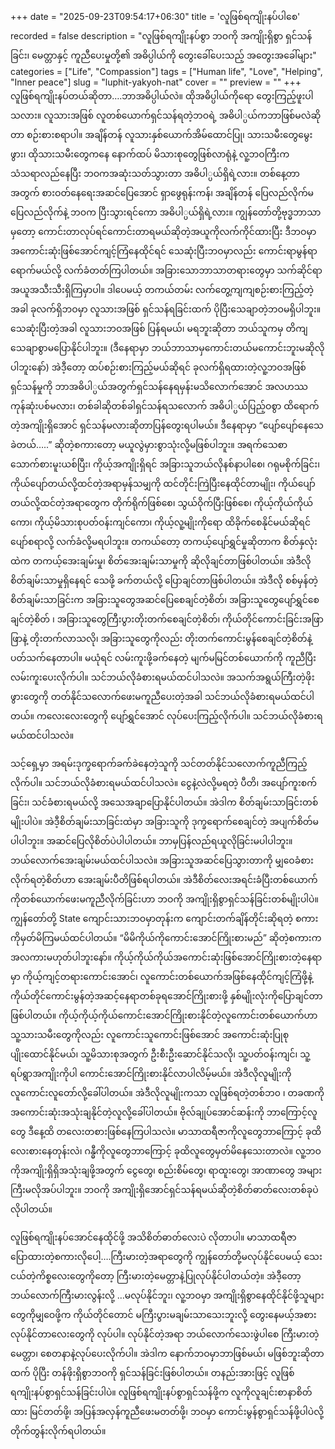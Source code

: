 +++
date = "2025-09-23T09:54:17+06:30"
title = 'လူဖြစ်ရကျိုးနပ်ပါစေ'
recorded = false
description = "လူဖြစ်ရကျိုးနပ်စွာ ဘဝကို အကျိုးရှိစွာ ရှင်သန်ခြင်း၊ မေတ္တာနှင့် ကူညီပေးမှုတို့၏ အဓိပ္ပါယ်ကို တွေးခေါ်ပေးသည့် အတွေးအခေါ်များ"
categories = ["Life", "Compassion"]
tags = ["Human life", "Love", "Helping", "Inner peace"]
slug = "luphit-yakyoh-nat"
cover = ""
preview = ""
+++
လူဖြစ်ရကျိုးနပ်တယ်ဆိုတာ….ဘာအဓိပ္ပါယ်လဲ။ ထိုအဓိပ္ပါယ်ကိုရော တွေးကြည့်ဖူးပါသလား။ လူသားအဖြစ် လူတစ်ယောက်ရှင်သန်ရတဲ့ဘဝရဲ့ အဓိပါ္ပယ်ကဘာဖြစ်မလဲဆိုတာ စဉ်းစားစရာပါ။ အချိန်တန် လူသားနှစ်ယောက်အိမ်ထောင်ပြု၊ သားသမီးတွေမွေးဖွား၊ ထိုသားသမီးတွေကနေ နောက်ထပ် မိသားစုတွေဖြစ်လာရုံနဲ့ လူ့ဘဝကြီးက သံသရာလည်နေပြီး ဘဝကအဆုံးသတ်သွားတာ အဓိပါ္ပယ်ရှိရဲ့လား။ တစ်နေ့တာအတွက် စားဝတ်နေရေးအဆင်ပြေအောင် ရှာဖွေရုန်းကန်၊ အချိန်တန် ပြေလည်လိုက်မပြေလည်လိုက်နဲ့ ဘဝက ပြီးသွားရင်ကော အဓိပါ္ပယ်ရှိရဲ့လား။
ကျွန်တော်တို့ဗုဒ္ဓဘာသာမှတော့ ကောင်းတာလုပ်ရင်ကောင်းတာရမယ်ဆိုတဲ့အယူကိုလက်ကိုင်ထားပြီး ဒီဘဝမှာအကောင်းဆုံးဖြစ်အောင်ကျင့်ကြံနေထိုင်ရင် သေဆုံးပြီးဘဝမှာလည်း ကောင်းရာမွန်ရာရောက်မယ်လို့ လက်ခံတတ်ကြပါတယ်။ အခြားသောဘာသာတရားတွေမှာ သက်ဆိုင်ရာအယူအသီးသီးရှိကြမှာပါ။ ဒါပေမယ့် တကယ်တမ်း လက်တွေ့ကျကျစဉ်းစားကြည့်တဲ့အခါ ခုလက်ရှိဘဝမှာ လူသားအဖြစ် ရှင်သန်ရခြင်းထက် ပိုပြီးသေချာတဲ့ဘဝမရှိပါဘူး။ သေဆုံးပြီးတဲ့အခါ လူသားဘဝအဖြစ် ပြန်ရမယ်၊ မရဘူးဆိုတာ ဘယ်သူကမှ တိကျသေချာစွာမပြောနိုင်ပါဘူး။ (ဒီနေရာမှာ ဘယ်ဘာသာမှကောင်းတယ်မကောင်းဘူးမဆိုလိုပါဘူးနော်) အဲဒီ့တော့ ထပ်စဉ်းစားကြည့်မယ်ဆိုရင် ခုလက်ရှိရထားတဲ့လူ့ဘဝအဖြစ် ရှင်သန်မှုကို ဘာအဓိပါ္ပယ်အတွက်ရှင်သန်နေရမှန်းမသိလောက်အောင် အလဟဿကုန်ဆုံးပစ်မလား၊ တစ်ခါဆိုတစ်ခါရှင်သန်ရသလောက် အဓိပါ္ပယ်ပြည့်ဝစွာ ထိရောက်တဲ့အကျိုးရှိအောင် ရှင်သန်မလားဆိုတာပြန်တွေးရပါမယ်။
ဒီနေရာမှာ “ပျော်ပျော်နေသေခဲတယ်…..” ဆိုတဲ့စကားတော့ မယူလွဲမှားစွာသုံးလို့မဖြစ်ပါဘူး။ အရက်သေစာသောက်စားမူးယစ်ပြီး၊ ကိုယ့်အကျိုးရှိရင် အခြားသူဘယ်လိုနစ်နာပါစေ၊ ဂရုမစိုက်ခြင်း၊ ကိုယ်ပျော်တယ်လို့ထင်တဲ့အရာမှန်သမျှကို ထင်တိုင်းကြဲပြီးနေထိုင်တာမျိုး၊ ကိုယ်ပျော်တယ်လို့ထင်တဲ့အရာတွေက တိုက်ရိုက်ဖြစ်စေ၊ သွယ်ဝိုက်ပြီးဖြစ်စေ၊ ကိုယ့်ကိုယ်ကိုယ်ကော၊ ကိုယ့်မိသားစုပတ်ဝန်းကျင်ကော၊ ကိုယ့်လူ့မျိုးကိုရော ထိခိုက်စေနိုင်မယ်ဆိုရင် ပျော်စရာလို့ လက်ခံလို့မရပါဘူး။ တကယ်တော့ တကယ့်ပျော်ရွှင်မှုဆိုတာက စိတ်နှလုံးထဲက တကယ့်အေးချမ်းမှု၊ စိတ်အေးချမ်းသာမှုကို ဆိုလိုချင်တာဖြစ်ပါတယ်။ အဲဒီလို စိတ်ချမ်းသာမှုရှိနေရင် သေဖို့ ခက်တယ်လို့ ပြောချင်တာဖြစ်ပါတယ်။ အဲဒီလို စစ်မှန်တဲ့စိတ်ချမ်းသာခြင်းက အခြားသူတွေအဆင်ပြေစေချင်တဲ့စိတ်၊ အခြားသူတွေပျော်ရွှင်စေချင်တဲ့စိတ် ၊ အခြားသူတွေကြီးပွားတိုးတက်စေချင်တဲ့စိတ်၊ ကိုယ်တိုင်ကောင်းခြင်းအဖြာဖြာနဲ့ တိုးတက်လာသလို၊ အခြားသူတွေကိုလည်း တိုးတက်ကောင်းမွန်စေချင်တဲ့စိတ်နဲ့ ပတ်သက်နေတာပါ။ မယုံရင် လမ်းကူးဖို့ခက်နေတဲ့ မျက်မမြင်တစ်ယောက်ကို ကူညီပြီး လမ်းကူးပေးလိုက်ပါ။ သင်ဘယ်လိုခံစားရမယ်ထင်ပါသလဲ။ အသက်အရွယ်ကြီးတဲ့ဖိုးဖွားတွေကို တတ်နိုင်သလောက်ဖေးမကူညီပေးတဲ့အခါ သင်ဘယ်လိုခံစားရမယ်ထင်ပါတယ်။ ကလေးလေးတွေကို ပျော်ရွှင်အောင် လုပ်ပေးကြည့်လိုက်ပါ။ သင်ဘယ်လိုခံစားရမယ်ထင်ပါသလဲ။

သင့်ရှေ့မှာ အရမ်းဒုက္ခရောက်ခက်ခဲနေတဲ့သူကို သင်တတ်နိုင်သလောက်ကူညီကြည့်လိုက်ပါ။ သင်ဘယ်လိုခံစားရမယ်ထင်ပါသလဲ။ ငွေနဲ့လဲလို့မရတဲ့ ပီတိ၊ အပျော်ကူးစက်ခြင်း၊ သင်ခံစားရမယ်လို့ အသေအချာပြောနိုင်ပါတယ်။ အဲဒါက စိတ်ချမ်းသာခြင်းတစ်မျိုးပါပဲ။ အဲဒီ့စိတ်ချမ်းသာခြင်းထဲမှာ အခြားသူကို ဒုက္ခရောက်စေချင်တဲ့ အပျက်စိတ်မပါပါဘူး။ အဆင်ပြေလိုစိတ်ပဲပါပါတယ်။ ဘာမှပြန်လည်ရယူလိုခြင်းမပါပါဘူး။ ဘယ်လောက်အေးချမ်းမယ်ထင်ပါသလဲ။
အခြားသူအဆင်ပြေသွားတာကို မျှဝေခံစားလိုက်ရတဲ့စိတ်ဟာ အေးချမ်းပီတိဖြစ်ရပါတယ်။ အဲဒီစိတ်လေးအရင်းခံပြီးတစ်ယောက်ကိုတစ်ယောက်ဖေးမကူညီလိုက်ခြင်းဟာ ဘဝကို အကျိုးရှိစွာရှင်သန်ခြင်းတစ်မျိုးပါပဲ။ ကျွန်တော်တို့ State ကျောင်းသားဘဝမှာတုန်းက ကျောင်းတက်ချိန်တိုင်းဆိုရတဲ့ စကားကိုမှတ်မိကြမယ်ထင်ပါတယ်။ “မိမိကိုယ်ကိုကောင်းအောင်ကြိုးစားမည်” ဆိုတဲ့စကားက အလကားမဟုတ်ပါဘူးနော်။ ကိုယ့်ကိုယ်ကိုယ်အကောင်းဆုံးဖြစ်အောင်ကြိုးစားတဲ့နေရာမှာ ကိုယ့်ကျင့်တရားကောင်းအောင်၊ လူကောင်းတစ်ယောက်အဖြစ်နေထိုင်ကျင့်ကြံဖို့နဲ့ ကိုယ်တိုင်ကောင်းမွန်တဲ့အဆင့်နေရာတစ်ခုရအောင်ကြိုးစားဖို့ နှစ်မျိုးလုံးကိုပြောချင်တာဖြစ်ပါတယ်။ ကိုယ့်ကိုယ့်ကိုယ်ကောင်းအောင်ကြိုးစားနိုင်တဲ့လူကောင်းတစ်ယောက်ဟာ သူ့သားသမီးတွေကိုလည်း လူကောင်းသူကောင်းဖြစ်အောင် အကောင်းဆုံးပြုစုပျိုးထောင်နိုင်မယ်၊ သူ့မိသားစုအတွက် ဦးစီးဦးဆောင်နိုင်သလို၊ သူ့ပတ်ဝန်းကျင်၊ သူ့ရပ်ရွာအကျိုးကိုပါ ကောင်းအောင်ကြိုးစားနိုင်လာပါလိမ့်မယ်။ အဲဒီလိုလူမျိုးကို လူကောင်းလူတော်လို့ခေါ်ပါတယ်။ အဲဒီလိုလူမျိုးကသာ လူဖြစ်ရတဲ့တစ်ဘ၀ ၊ တခဏကို အကောင်းဆုံးအသုံးချနိုင်တဲ့လူလို့ခေါ်ပါတယ်။ ဗိုလ်ချုပ်အောင်ဆန်းကို ဘာကြောင့်လူတွေ ဒီနေ့ထိ တလေးတစားဖြစ်နေကြပါသလဲ။ မာသာထရီဇာကိုလူတွေဘာကြောင့် ခုထိလေးစားနေတုန်းလဲ၊ ဂန္ဓီကိုလူတွေဘာကြောင့် ခုထိလူတွေမှတ်မိနေသေးတာလဲ။ လူ့ဘဝကိုအကျိုးရှိရှိအသုံးချဖို့အတွက် ငွေတွေ၊ စည်းစိမ်တွေ၊ ရာထူးတွေ၊ အာဏာတွေ အများကြီးမလိုအပ်ပါဘူး။ ဘဝကို အကျိုးရှိအောင်ရှင်သန်ရမယ်ဆိုတဲ့စိတ်ဓာတ်လေးတစ်ခုပဲလိုပါတယ်။

လူဖြစ်ရကျိုးနပ်အောင်နေထိုင်ဖို့ အသိစိတ်ဓာတ်လေးပဲ လိုတာပါ။ မာသာထရီဇာပြောထားတဲ့စကားလိုပေါ့….ကြီးမားတဲ့အရာတွေကို ကျွန်တော်တို့မလုပ်နိုင်ပေမယ့် သေးငယ်တဲ့ကိစ္စလေးတွေကိုတော့ ကြီးမားတဲ့မေတ္တာနဲ့ပြုလုပ်နိုင်ပါတယ်တဲ့။ အဲဒီ့တော့ ဘယ်လောက်ကြီးမားလွန်းလို့ …မလုပ်နိုင်ဘူး၊ လူ့ဘဝမှာ အကျိုးရှိစွာနေထိုင်နိုင်ဖို့သူများတွေကိုမျှဝေဖို့က ကိုယ်တိုင်တောင် မကြီးပွားမချမ်းသာသေးဘူးလို့ တွေးနေမယ့်အစား လုပ်နိုင်တာလေးတွေကို လုပ်ပါ။ လုပ်နိုင်တဲ့အရာ ဘယ်လောက်သေးဖွဲပါစေ ကြီးမားတဲ့မေတ္တာ၊ စေတနာနဲ့လုပ်ပေးလိုက်ပါ။ အဲဒါက နောက်ဘဝမှာဘာဖြစ်မယ်၊ မဖြစ်ဘူးဆိုတာထက် ပိုပြီး တန်ဖိုးရှိစွာဘဝကို ရှင်သန်ခြင်းဖြစ်ပါတယ်။ တနည်းအားဖြင့် လူဖြစ်ရကျိုးနပ်စွာရှင်သန်ခြင်းပါပဲ။ လူဖြစ်ရကျိုးနပ်စွာရှင်သန်ဖို့က လူကိုလူချင်းစာနာစိတ်ထား မြင်တတ်ဖို့၊ အပြန်အလှန်ကူညီဖေးမတတ်ဖို့၊ ဘဝမှာ ကောင်းမွန်စွာရှင်သန်ဖို့ပါပဲလို့ တိုက်တွန်းလိုက်ရပါတယ်။ 